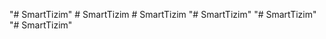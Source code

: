 "# SmartTizim" 
#   S m a r t T i z i m  
 #   S m a r t T i z i m  
 "# SmartTizim" 
"# SmartTizim" 
"# SmartTizim" 
